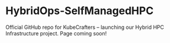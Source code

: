 # HybridOps-SelfManagedHPC
Official GitHub repo for KubeCrafters – launching our Hybrid HPC Infrastructure project. Page coming soon!
